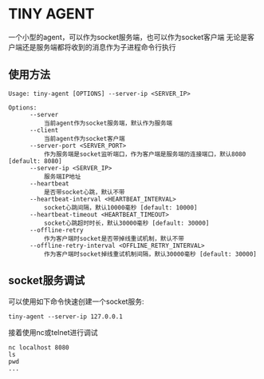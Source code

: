 # TINY AGENT

一个小型的agent，可以作为socket服务端，也可以作为socket客户端
无论是客户端还是服务端都将收到的消息作为子进程命令行执行

## 使用方法
```
Usage: tiny-agent [OPTIONS] --server-ip <SERVER_IP>

Options:
      --server
          当前agent作为socket服务端，默认作为服务端
      --client
          当前agent作为socket客户端
      --server-port <SERVER_PORT>
          作为服务端是socket监听端口，作为客户端是服务端的连接端口，默认8080 [default: 8080]
      --server-ip <SERVER_IP>
          服务端IP地址
      --heartbeat
          是否带socket心跳，默认不带
      --heartbeat-interval <HEARTBEAT_INTERVAL>
          socket心跳间隔，默认10000毫秒 [default: 10000]
      --heartbeat-timeout <HEARTBEAT_TIMEOUT>
          socket心跳超时时长，默认30000毫秒 [default: 30000]
      --offline-retry
          作为客户端时socket是否带掉线重试机制，默认不带
      --offline-retry-interval <OFFLINE_RETRY_INTERVAL>
          作为客户端时socket掉线重试机制间隔，默认30000毫秒 [default: 30000]
```

## socket服务调试

可以使用如下命令快速创建一个socket服务:
```
tiny-agent --server-ip 127.0.0.1
```

接着使用nc或telnet进行调试
```
nc localhost 8080
ls
pwd
...
```